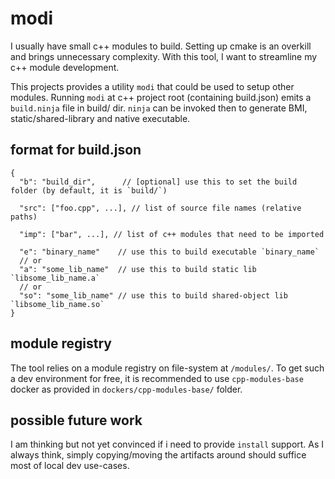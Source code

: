 


# modi


I usually have small c++ modules to build. Setting up cmake is an overkill and 
brings unnecessary complexity. With this tool, I want to streamline my c++ module 
development.

This projects provides a utility `modi` that could be used to setup other modules.
Running `modi` at c++ project root (containing build.json)
emits a `build.ninja` file in build/ dir.
`ninja` can be invoked then to generate BMI, static/shared-library and
native executable.

## format for build.json

```
{
  "b": "build_dir",      // [optional] use this to set the build folder (by default, it is `build/`)

  "src": ["foo.cpp", ...], // list of source file names (relative paths)

  "imp": ["bar", ...], // list of c++ modules that need to be imported 

  "e": "binary_name"    // use this to build executable `binary_name`
  // or
  "a": "some_lib_name"  // use this to build static lib `libsome_lib_name.a`
  // or 
  "so": "some_lib_name" // use this to build shared-object lib `libsome_lib_name.so`
}
```

## module registry

The tool relies on a module registry on file-system at `/modules/`.
To get such a dev environment for free, it is recommended to use 
`cpp-modules-base` docker as provided in `dockers/cpp-modules-base/` folder.


## possible future work

I am thinking but not yet convinced if i need to provide `install` support. As I always think, 
simply copying/moving the artifacts around should suffice most of local dev use-cases.
